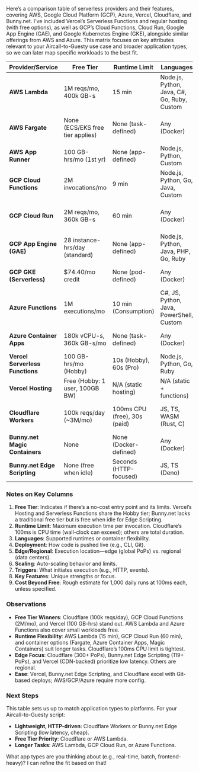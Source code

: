 Here’s a comparison table of serverless providers and their features, covering AWS, Google Cloud Platform (GCP), Azure, Vercel, Cloudflare, and Bunny.net. I’ve included Vercel’s Serverless Functions and regular hosting (with free options), as well as GCP’s Cloud Functions, Cloud Run, Google App Engine (GAE), and Google Kubernetes Engine (GKE), alongside similar offerings from AWS and Azure. This matrix focuses on key attributes relevant to your Aircall-to-Guesty use case and broader application types, so we can later map specific workloads to the best fit.

| **Provider/Service**       | **Free Tier**                  | **Runtime Limit**         | **Languages**                  | **Deployment**            | **Edge/Regional** | **Scaling**         | **Triggers**                  | **Key Features**                          | **Cost Beyond Free**          |
|----------------------------|--------------------------------|---------------------------|--------------------------------|---------------------------|-------------------|---------------------|-------------------------------|-------------------------------------------|-------------------------------|
| **AWS Lambda**            | 1M reqs/mo, 400k GB-s         | 15 min                    | Node.js, Python, Java, C#, Go, Ruby, Custom | CLI, Console, ZIP         | Regional          | Auto (to 1000s)     | HTTP, S3, SNS, SQS, CloudWatch | Stateless, deep AWS integration          | $0.20/1M reqs + $0.0000167/GB-s |
| **AWS Fargate**           | None (ECS/EKS free tier applies) | None (task-defined)      | Any (Docker)                  | ECS/EKS, Console          | Regional          | Manual/Auto         | ECS/EKS events                | Serverless containers, flexible compute   | $0.04048/vCPU-hr, $0.004445/GB-hr |
| **AWS App Runner**        | 100 GB-hrs/mo (1st yr)        | None (app-defined)        | Node.js, Python, Custom       | Console, CLI, Git         | Regional          | Auto                | HTTP                          | Managed app hosting, CI/CD               | $0.007/hr + $0.001/GB-out |
| **GCP Cloud Functions**   | 2M invocations/mo             | 9 min                     | Node.js, Python, Go, Java, Custom | CLI, Console, ZIP         | Regional          | Auto                | HTTP, Pub/Sub, Storage        | Event-driven, lightweight                | $0.40/1M + compute (~$0.0000025/GB-s) |
| **GCP Cloud Run**         | 2M reqs/mo, 360k GB-s         | 60 min                    | Any (Docker)                  | CLI, Console, Git         | Regional          | Auto (to 1000s)     | HTTP, Events                  | Stateless containers, Knative-based       | $0.000024/GB-s + $0.40/1M reqs |
| **GCP App Engine (GAE)**  | 28 instance-hrs/day (standard) | None (app-defined)       | Node.js, Python, Java, PHP, Go, Ruby | CLI, Console, Git         | Regional          | Auto                | HTTP                          | Managed apps, versioning                 | $0.05-$0.30/instance-hr (tiered) |
| **GCP GKE (Serverless)**  | $74.40/mo credit             | None (pod-defined)        | Any (Docker)                  | GKE, CLI, Console         | Regional          | Auto (KEDA)         | Kubernetes events             | Kubernetes with auto-scaling             | $0.10/hr/node + compute |
| **Azure Functions**       | 1M executions/mo              | 10 min (Consumption)      | C#, JS, Python, Java, PowerShell, Custom | CLI, VS Code, Git         | Regional          | Auto                | HTTP, Blob, Queue, Timer      | Durable Functions, Azure integration     | $0.20/1M + $0.000016/GB-s |
| **Azure Container Apps**  | 180k vCPU-s, 360k GB-s/mo     | None (task-defined)       | Any (Docker)                  | CLI, Console, Git         | Regional          | Auto (KEDA)         | HTTP, Events                  | Serverless containers, microservices     | $0.047/vCPU-hr + $0.005/GB-hr |
| **Vercel Serverless Functions** | 100 GB-hrs/mo (Hobby)    | 10s (Hobby), 60s (Pro)    | Node.js, Python, Go, Ruby     | Git, CLI                  | Edge-like (CDN)   | Auto                | HTTP                          | Frontend focus, SSR, API routes          | $20/mo (Pro) + usage |
| **Vercel Hosting**        | Free (Hobby: 1 user, 100GB BW) | N/A (static hosting)     | N/A (static + functions)      | Git, CLI                  | Edge (CDN)        | Auto (static)       | N/A                           | Static hosting, free SSL, domains        | $20/mo (Pro) + $0.50/GB BW |
| **Cloudflare Workers**    | 100k reqs/day (~3M/mo)        | 100ms CPU (free), 30s (paid) | JS, TS, WASM (Rust, C)      | CLI, Git, Wrangler        | Edge (300+ PoPs)  | Auto                | HTTP                          | Edge compute, KV storage, low latency    | $5/10M reqs + $0.30/M extra |
| **Bunny.net Magic Containers** | None                     | None (Docker-defined)     | Any (Docker)                  | Console, Git, Docker      | 40+ regions       | Auto (AI-driven)    | HTTP, TCP/UDP                 | Global containers, AI provisioning       | ~$0.02/3,600 CPU-s + usage |
| **Bunny.net Edge Scripting** | None (free when idle)    | Seconds (HTTP-focused)    | JS, TS (Deno)                 | Git, Console              | Edge (119+ PoPs)  | Auto                | HTTP                          | Lightweight, CDN-integrated              | ~$0.01-$0.05/mo (1k runs, 100ms) |

### Notes on Key Columns
1. **Free Tier**: Indicates if there’s a no-cost entry point and its limits. Vercel’s Hosting and Serverless Functions share the Hobby tier; Bunny.net lacks a traditional free tier but is free when idle for Edge Scripting.
2. **Runtime Limit**: Maximum execution time per invocation. Cloudflare’s 100ms is CPU time (wall-clock can exceed); others are total duration.
3. **Languages**: Supported runtimes or container flexibility.
4. **Deployment**: How code is pushed live (e.g., CLI, Git).
5. **Edge/Regional**: Execution location—edge (global PoPs) vs. regional (data centers).
6. **Scaling**: Auto-scaling behavior and limits.
7. **Triggers**: What initiates execution (e.g., HTTP, events).
8. **Key Features**: Unique strengths or focus.
9. **Cost Beyond Free**: Rough estimate for 1,000 daily runs at 100ms each, unless specified.

### Observations
- **Free Tier Winners**: Cloudflare (100k reqs/day), GCP Cloud Functions (2M/mo), and Vercel (100 GB-hrs) stand out. AWS Lambda and Azure Functions also cover small workloads free.
- **Runtime Flexibility**: AWS Lambda (15 min), GCP Cloud Run (60 min), and container options (Fargate, Azure Container Apps, Magic Containers) suit longer tasks. Cloudflare’s 100ms CPU limit is tightest.
- **Edge Focus**: Cloudflare (300+ PoPs), Bunny.net Edge Scripting (119+ PoPs), and Vercel (CDN-backed) prioritize low latency. Others are regional.
- **Ease**: Vercel, Bunny.net Edge Scripting, and Cloudflare excel with Git-based deploys; AWS/GCP/Azure require more config.

### Next Steps
This table sets us up to match application types to platforms. For your Aircall-to-Guesty script:
- **Lightweight, HTTP-driven**: Cloudflare Workers or Bunny.net Edge Scripting (low latency, cheap).
- **Free Tier Priority**: Cloudflare or AWS Lambda.
- **Longer Tasks**: AWS Lambda, GCP Cloud Run, or Azure Functions.

What app types are you thinking about (e.g., real-time, batch, frontend-heavy)? I can refine the fit based on that!